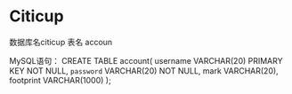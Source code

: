 # Citicup
数据库名citicup
表名 accoun

MySQL语句：
CREATE TABLE account(
username VARCHAR(20) PRIMARY KEY NOT NULL,
`password` VARCHAR(20) NOT NULL,
mark VARCHAR(20),
footprint VARCHAR(1000)
);
